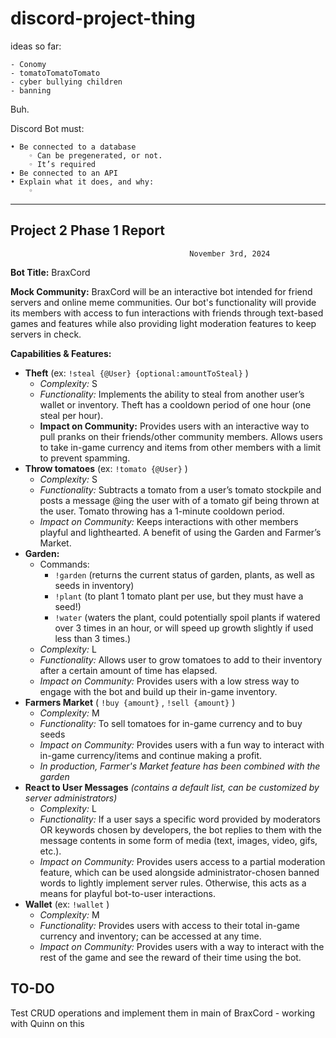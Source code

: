 # discord-project-thing

ideas so far:

    - Conomy
    - tomatoTomatoTomato
    - cyber bullying children
    - banning 



Buh.


Discord Bot must:

    • Be connected to a database
        ◦ Can be pregenerated, or not.
        ◦ It’s required
    • Be connected to an API
    • Explain what it does, and why:
        ◦ 
------




**Project 2 Phase 1 Report**
----------------------
                                            November 3rd, 2024


**Bot Title:** BraxCord

**Mock Community:**
	BraxCord will be an interactive bot intended for friend servers and online meme communities. Our bot's functionality will provide its members with access to fun interactions with friends through text-based games and features while also providing light moderation features to keep servers in check. 

**Capabilities & Features:**

- **Theft** (ex: `!steal {@User} {optional:amountToSteal}` )
    -	*Complexity:* S
    -	*Functionality:* Implements the ability to steal from another user’s wallet or inventory. Theft has a cooldown period of one hour (one steal per hour).
    -	**Impact on Community:** Provides users with an interactive way to pull pranks on their friends/other community members. Allows users to take in-game currency and items from other members with a limit to prevent spamming.
- **Throw tomatoes** (ex: `!tomato {@User}` )
    -	*Complexity:* S
    -	*Functionality:* Subtracts a tomato from a user’s tomato stockpile and posts a message @ing the user with of a tomato gif being thrown at the user. Tomato throwing has a 1-minute cooldown period. 
    -	*Impact on Community:* Keeps interactions with other members playful and lighthearted. A benefit of using the Garden and Farmer’s Market.
- **Garden:**
    - Commands:
        - `!garden` (returns the current status of garden, plants, as well as seeds in inventory)
        - `!plant` (to plant 1 tomato plant per use, but they must have a seed!)
    	- `!water` (waters the plant, could potentially spoil plants if watered over 3 times in an hour, or will speed up growth slightly if used less than 3 times.)
    - *Complexity:* L
    - *Functionality:* Allows user to grow tomatoes to add to their inventory after a certain amount of time has elapsed.
	- *Impact on Community:* Provides users with a low stress way to engage with the bot and build up their in-game inventory.
- **Farmers Market**  ( `!buy {amount}` , `!sell {amount}` )
    - *Complexity:* M
	- *Functionality:* To sell tomatoes for in-game currency and to buy seeds
	- *Impact on Community:* Provides users with a fun way to interact with in-game currency/items and continue making a profit.
	- *In production, Farmer's Market feature has been combined with the garden*
- **React to User Messages** *(contains a default list, can be customized by server administrators)*
	- *Complexity:* L
	- *Functionality:* If a user says a specific word provided by moderators OR keywords chosen by developers, the bot replies to them with the message contents in some form of media (text, images, video, gifs, etc.). 
	- *Impact on Community:* Provides users access to a partial moderation feature, which can be used alongside administrator-chosen banned words to lightly implement server rules. Otherwise, this acts as a means for playful bot-to-user interactions.
- **Wallet** (ex: `!wallet` )
    - *Complexity:* M
    - *Functionality:* Provides users with access to their total in-game currency and inventory; can be accessed at any time.
    - *Impact on Community:* Provides users with a way to interact with the rest of the game and see the reward of their time using the bot.


**TO-DO**
-----------
Test CRUD operations and implement them in main of BraxCord - working with Quinn on this 
